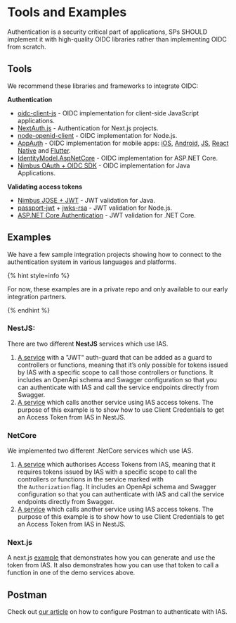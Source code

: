 # Tools and Examples

Authentication is a security critical part of applications, SPs SHOULD implement it with high-quality OIDC libraries rather than implementing OIDC from scratch.

## Tools

We recommend these libraries and frameworks to integrate OIDC:

**Authentication**

- [oidc-client-js](https://www.npmjs.com/package/oidc-client) - OIDC implementation for client-side JavaScript applications.
- [NextAuth.js](https://next-auth.js.org/) - Authentication for Next.js projects.
- [node-openid-client](https://github.com/panva/node-openid-client) - OIDC implementation for Node.js.
- [AppAuth](https://appauth.io/) - OIDC implementation for mobile apps: [iOS](https://github.com/openid/AppAuth-iOS), [Android](https://github.com/openid/AppAuth-Android), [JS](https://github.com/openid/AppAuth-JS), [React Native](https://formidable.com/open-source/react-native-app-auth/) and [Flutter](https://pub.dev/packages/flutter_appauth).
- [IdentityModel.AspNetCore](https://github.com/IdentityModel/IdentityModel.AspNetCore) - OIDC implementation for ASP.NET Core.
- [Nimbus OAuth + OIDC SDK](https://connect2id.com/products/nimbus-oauth-openid-connect-sdk) - OIDC implementation for Java Applications.

**Validating access tokens**

- [Nimbus JOSE + JWT](https://connect2id.com/products/nimbus-jose-jwt) - JWT validation for Java.
- [passport-jwt](http://www.passportjs.org/packages/passport-jwt/) + [jwks-rsa](https://github.com/auth0/node-jwks-rsa) - JWT validation for Node.js.
- [ASP.NET Core Authentication](https://docs.microsoft.com/en-us/aspnet/core/security/authentication/?view=aspnetcore-6.0) - JWT validation for .NET Core.

## Examples

We have a few sample integration projects showing how to connect to the authentication system in various languages and platforms.

{% hint style=info %}

For now, these examples are in a private repo and only available to our early integration partners.

{% endhint %}

### **NestJS:**

There are two different **NestJS** services which use IAS.

1. [A service](https://github.com/island-is/identity-server.samples/tree/feature/adding-sample-projects/nestjs) with a "JWT" auth-guard that can be added as a guard to controllers or functions, meaning that it’s only possible for tokens issued by IAS with a specific scope to call those controllers or functions. It includes an OpenApi schema and Swagger configuration so that you can authenticate with IAS and call the service endpoints directly from Swagger.
2. [A service](https://github.com/island-is/identity-server.samples/tree/feature/adding-sample-projects/nestjs) which calls another service using IAS access tokens. The purpose of this example is to show how to use Client Credentials to get an Access Token from IAS in NestJS.

### **NetCore**

We implemented two different .NetCore services which use IAS.

1. [A service](https://github.com/island-is/identity-server.samples/tree/feature/adding-sample-projects/demo-apis/NetCoreDemoApi) which authorises Access Tokens from IAS, meaning that it requires tokens issued by IAS with a specific scope to call the controllers or functions in the service marked with the `Authorization` flag. It includes an OpenApi schema and Swagger configuration so that you can authenticate with IAS and call the service endpoints directly from Swagger.
2. [A service](https://github.com/island-is/identity-server.samples/tree/feature/adding-sample-projects/netCore) which calls another service using IAS access tokens. The purpose of this example is to show how to use Client Credentials to get an Access Token from IAS in NestJS.

### Next.js

A next.js [example](https://github.com/island-is/identity-server.samples/tree/feature/adding-sample-projects/nextjs) that demonstrates how you can generate and use the token from IAS. It also demonstrates how you can use that token to call a function in one of the demo services above.

## Postman

Check out [our article](postman-test.md) on how to configure Postman to authenticate with IAS.

